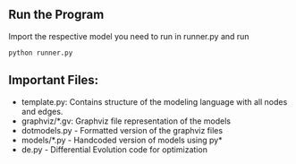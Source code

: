 ## Run the Program
Import the respective model you need to run in runner.py and run

`python runner.py`

## Important Files:
- template.py: Contains structure of the modeling language with all nodes and edges.
- graphviz/*.gv: Graphviz file representation of the models
- dotmodels.py - Formatted version of the graphviz files
- models/\*.py - Handcoded version of models using py*
- de.py - Differential Evolution code for optimization
